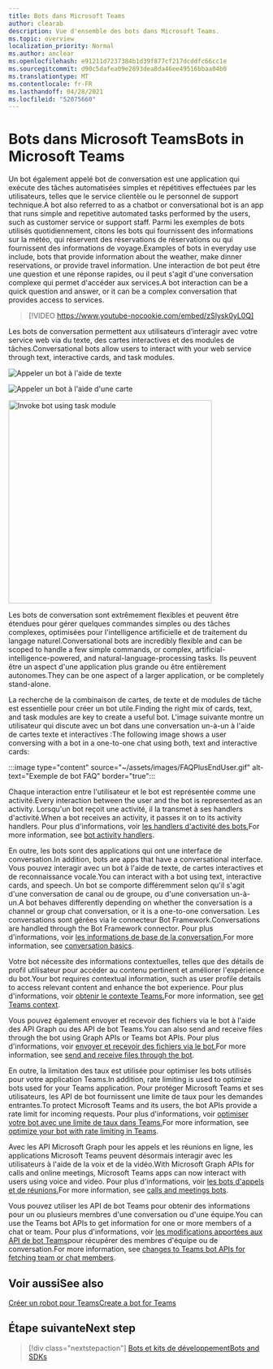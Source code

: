 ```yaml
---
title: Bots dans Microsoft Teams
author: clearab
description: Vue d'ensemble des bots dans Microsoft Teams.
ms.topic: overview
localization_priority: Normal
ms.author: anclear
ms.openlocfilehash: e91211d7237384b1d39f877cf217dcddfc66cc1e
ms.sourcegitcommit: d90c5dafea09e2893dea8da46ee49516bbaa04b0
ms.translationtype: MT
ms.contentlocale: fr-FR
ms.lasthandoff: 04/28/2021
ms.locfileid: "52075660"
---
```

# <a name="bots-in-microsoft-teams"></a><span data-ttu-id="0f5f3-103">Bots dans Microsoft Teams</span><span class="sxs-lookup"><span data-stu-id="0f5f3-103">Bots in Microsoft Teams</span></span>

<span data-ttu-id="0f5f3-104">Un bot également appelé bot de conversation est une application qui exécute des tâches automatisées simples et répétitives effectuées par les utilisateurs, telles que le service clientèle ou le personnel de support technique.</span><span class="sxs-lookup"><span data-stu-id="0f5f3-104">A bot also referred to as a chatbot or conversational bot is an app that runs simple and repetitive automated tasks performed by the users, such as customer service or support staff.</span></span> <span data-ttu-id="0f5f3-105">Parmi les exemples de bots utilisés quotidiennement, citons les bots qui fournissent des informations sur la météo, qui réservent des réservations de réservations ou qui fournissent des informations de voyage.</span><span class="sxs-lookup"><span data-stu-id="0f5f3-105">Examples of bots in everyday use include, bots that provide information about the weather, make dinner reservations, or provide travel information.</span></span> <span data-ttu-id="0f5f3-106">Une interaction de bot peut être une question et une réponse rapides, ou il peut s'agit d'une conversation complexe qui permet d'accéder aux services.</span><span class="sxs-lookup"><span data-stu-id="0f5f3-106">A bot interaction can be a quick question and answer, or it can be a complex conversation that provides access to services.</span></span>

> [!VIDEO https://www.youtube-nocookie.com/embed/zSIysk0yL0Q]

<span data-ttu-id="0f5f3-107">Les bots de conversation permettent aux utilisateurs d’interagir avec votre service web via du texte, des cartes interactives et des modules de tâches.</span><span class="sxs-lookup"><span data-stu-id="0f5f3-107">Conversational bots allow users to interact with your web service through text, interactive cards, and task modules.</span></span>

![Appeler un bot à l'aide de texte](~/assets/images/invokebotwithtext.png)

![Appeler un bot à l'aide d'une carte](~/assets/images/invokebotwithcard.png)

<img src="~/assets/images/task-module-example.png" alt="Invoke bot using task module" width="400"/>

<span data-ttu-id="0f5f3-110">Les bots de conversation sont extrêmement flexibles et peuvent être étendues pour gérer quelques commandes simples ou des tâches complexes, optimisées pour l'intelligence artificielle et de traitement du langage naturel.</span><span class="sxs-lookup"><span data-stu-id="0f5f3-110">Conversational bots are incredibly flexible and can be scoped to handle a few simple commands, or complex, artificial-intelligence-powered, and natural-language-processing tasks.</span></span> <span data-ttu-id="0f5f3-111">Ils peuvent être un aspect d'une application plus grande ou être entièrement autonomes.</span><span class="sxs-lookup"><span data-stu-id="0f5f3-111">They can be one aspect of a larger application, or be completely stand-alone.</span></span>

<span data-ttu-id="0f5f3-112">La recherche de la combinaison de cartes, de texte et de modules de tâche est essentielle pour créer un bot utile.</span><span class="sxs-lookup"><span data-stu-id="0f5f3-112">Finding the right mix of cards, text, and task modules are key to create a useful bot.</span></span> <span data-ttu-id="0f5f3-113">L'image suivante montre un utilisateur qui discute avec un bot dans une conversation un-à-un à l'aide de cartes texte et interactives :</span><span class="sxs-lookup"><span data-stu-id="0f5f3-113">The following image shows a user conversing with a bot in a one-to-one chat using both, text and interactive cards:</span></span>

:::image type="content" source="~/assets/images/FAQPlusEndUser.gif" alt-text="Exemple de bot FAQ" border="true":::

<span data-ttu-id="0f5f3-115">Chaque interaction entre l'utilisateur et le bot est représentée comme une activité.</span><span class="sxs-lookup"><span data-stu-id="0f5f3-115">Every interaction between the user and the bot is represented as an activity.</span></span> <span data-ttu-id="0f5f3-116">Lorsqu'un bot reçoit une activité, il la transmet à ses handlers d'activité.</span><span class="sxs-lookup"><span data-stu-id="0f5f3-116">When a bot receives an activity, it passes it on to its activity handlers.</span></span> <span data-ttu-id="0f5f3-117">Pour plus d'informations, voir [les handlers d'activité des bots.](~/bots/bot-basics.md)</span><span class="sxs-lookup"><span data-stu-id="0f5f3-117">For more information, see [bot activity handlers](~/bots/bot-basics.md).</span></span> 

<span data-ttu-id="0f5f3-118">En outre, les bots sont des applications qui ont une interface de conversation.</span><span class="sxs-lookup"><span data-stu-id="0f5f3-118">In addition, bots are apps that have a conversational interface.</span></span> <span data-ttu-id="0f5f3-119">Vous pouvez interagir avec un bot à l'aide de texte, de cartes interactives et de reconnaissance vocale.</span><span class="sxs-lookup"><span data-stu-id="0f5f3-119">You can interact with a bot using text, interactive cards, and speech.</span></span> <span data-ttu-id="0f5f3-120">Un bot se comporte différemment selon qu'il s'agit d'une conversation de canal ou de groupe, ou d'une conversation un-à-un.</span><span class="sxs-lookup"><span data-stu-id="0f5f3-120">A bot behaves differently depending on whether the conversation is a channel or group chat conversation, or it is a one-to-one conversation.</span></span> <span data-ttu-id="0f5f3-121">Les conversations sont gérées via le connecteur Bot Framework.</span><span class="sxs-lookup"><span data-stu-id="0f5f3-121">Conversations are handled through the Bot Framework connector.</span></span> <span data-ttu-id="0f5f3-122">Pour plus d'informations, voir [les informations de base de la conversation.](~/bots/how-to/conversations/conversation-basics.md)</span><span class="sxs-lookup"><span data-stu-id="0f5f3-122">For more information, see [conversation basics](~/bots/how-to/conversations/conversation-basics.md).</span></span>

<span data-ttu-id="0f5f3-123">Votre bot nécessite des informations contextuelles, telles que des détails de profil utilisateur pour accéder au contenu pertinent et améliorer l'expérience du bot.</span><span class="sxs-lookup"><span data-stu-id="0f5f3-123">Your bot requires contextual information, such as user profile details to access relevant content and enhance the bot experience.</span></span> <span data-ttu-id="0f5f3-124">Pour plus d'informations, voir [obtenir le contexte Teams.](~/bots/how-to/get-teams-context.md)</span><span class="sxs-lookup"><span data-stu-id="0f5f3-124">For more information, see [get Teams context](~/bots/how-to/get-teams-context.md).</span></span> 

<span data-ttu-id="0f5f3-125">Vous pouvez également envoyer et recevoir des fichiers via le bot à l'aide des API Graph ou des API de bot Teams.</span><span class="sxs-lookup"><span data-stu-id="0f5f3-125">You can also send and receive files through the bot using Graph APIs or Teams bot APIs.</span></span> <span data-ttu-id="0f5f3-126">Pour plus d'informations, voir [envoyer et recevoir des fichiers via le bot.](~/bots/how-to/bots-filesv4.md)</span><span class="sxs-lookup"><span data-stu-id="0f5f3-126">For more information, see [send and receive files through the bot](~/bots/how-to/bots-filesv4.md).</span></span>

<span data-ttu-id="0f5f3-127">En outre, la limitation des taux est utilisée pour optimiser les bots utilisés pour votre application Teams.</span><span class="sxs-lookup"><span data-stu-id="0f5f3-127">In addition, rate limiting is used to optimize bots used for your Teams application.</span></span> <span data-ttu-id="0f5f3-128">Pour protéger Microsoft Teams et ses utilisateurs, les API de bot fournissent une limite de taux pour les demandes entrantes.</span><span class="sxs-lookup"><span data-stu-id="0f5f3-128">To protect Microsoft Teams and its users, the bot APIs provide a rate limit for incoming requests.</span></span> <span data-ttu-id="0f5f3-129">Pour plus d'informations, voir [optimiser votre bot avec une limite de taux dans Teams.](~/bots/how-to/rate-limit.md)</span><span class="sxs-lookup"><span data-stu-id="0f5f3-129">For more information, see [optimize your bot with rate limiting in Teams](~/bots/how-to/rate-limit.md).</span></span>

<span data-ttu-id="0f5f3-130">Avec les API Microsoft Graph pour les appels et les réunions en ligne, les applications Microsoft Teams peuvent désormais interagir avec les utilisateurs à l'aide de la voix et de la vidéo.</span><span class="sxs-lookup"><span data-stu-id="0f5f3-130">With Microsoft Graph APIs for calls and online meetings, Microsoft Teams apps can now interact with users using voice and video.</span></span> <span data-ttu-id="0f5f3-131">Pour plus d'informations, voir [les bots d'appels et de réunions.](~/bots/calls-and-meetings/calls-meetings-bots-overview.md)</span><span class="sxs-lookup"><span data-stu-id="0f5f3-131">For more information, see [calls and meetings bots](~/bots/calls-and-meetings/calls-meetings-bots-overview.md).</span></span> 

<span data-ttu-id="0f5f3-132">Vous pouvez utiliser les API de bot Teams pour obtenir des informations pour un ou plusieurs membres d'une conversation ou d'une équipe.</span><span class="sxs-lookup"><span data-stu-id="0f5f3-132">You can use the Teams bot APIs to get information for one or more members of a chat or team.</span></span> <span data-ttu-id="0f5f3-133">Pour plus d'informations, voir [les modifications apportées aux API de bot Teams](~/resources/team-chat-member-api-changes.md)pour récupérer des membres d'équipe ou de conversation.</span><span class="sxs-lookup"><span data-stu-id="0f5f3-133">For more information, see [changes to Teams bot APIs for fetching team or chat members](~/resources/team-chat-member-api-changes.md).</span></span>

## <a name="see-also"></a><span data-ttu-id="0f5f3-134">Voir aussi</span><span class="sxs-lookup"><span data-stu-id="0f5f3-134">See also</span></span>

[<span data-ttu-id="0f5f3-135">Créer un robot pour Teams</span><span class="sxs-lookup"><span data-stu-id="0f5f3-135">Create a bot for Teams</span></span>](~/bots/how-to/create-a-bot-for-teams.md)

## <a name="next-step"></a><span data-ttu-id="0f5f3-136">Étape suivante</span><span class="sxs-lookup"><span data-stu-id="0f5f3-136">Next step</span></span>

> [!div class="nextstepaction"]
> [<span data-ttu-id="0f5f3-137">Bots et kits de développement</span><span class="sxs-lookup"><span data-stu-id="0f5f3-137">Bots and SDKs</span></span>](~/bots/bot-features.md)
